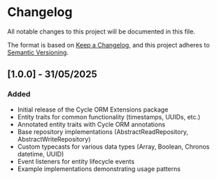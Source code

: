 # Changelog

All notable changes to this project will be documented in this file.

The format is based on [Keep a Changelog](https://keepachangelog.com/en/1.0.0/),
and this project adheres to [Semantic Versioning](https://semver.org/spec/v2.0.0.html).

## [1.0.0] - 31/05/2025

### Added
- Initial release of the Cycle ORM Extensions package
- Entity traits for common functionality (timestamps, UUIDs, etc.)
- Annotated entity traits with Cycle ORM annotations
- Base repository implementations (AbstractReadRepository, AbstractWriteRepository)
- Custom typecasts for various data types (Array, Boolean, Chronos datetime, UUID)
- Event listeners for entity lifecycle events
- Example implementations demonstrating usage patterns